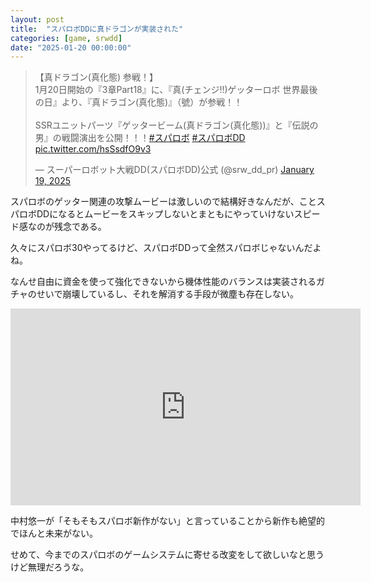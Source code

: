 ```yaml
---
layout: post
title:  "スパロボDDに真ドラゴンが実装された"
categories: [game, srwdd]
date: "2025-01-20 00:00:00"
---
```


<blockquote class="twitter-tweet tw-align-center" data-media-max-width="560"><p lang="ja" dir="ltr">【真ドラゴン(真化態) 参戦！】<br>1月20日開始の『3章Part18』に、『真(チェンジ!!)ゲッターロボ 世界最後の日』より、『真ドラゴン(真化態)』（號）が参戦！！<br><br>SSRユニットパーツ『ゲッタービーム(真ドラゴン(真化態))』と『伝説の男』の戦闘演出を公開！！！<a href="https://twitter.com/hashtag/%E3%82%B9%E3%83%91%E3%83%AD%E3%83%9C?src=hash&amp;ref_src=twsrc%5Etfw">#スパロボ</a> <a href="https://twitter.com/hashtag/%E3%82%B9%E3%83%91%E3%83%AD%E3%83%9CDD?src=hash&amp;ref_src=twsrc%5Etfw">#スパロボDD</a> <a href="https://t.co/hsSsdfO9v3">pic.twitter.com/hsSsdfO9v3</a></p>&mdash; スーパーロボット大戦DD(スパロボDD)公式 (@srw_dd_pr) <a href="https://twitter.com/srw_dd_pr/status/1880903029290917959?ref_src=twsrc%5Etfw">January 19, 2025</a></blockquote> <script async src="https://platform.twitter.com/widgets.js" charset="utf-8"></script>

スパロボのゲッター関連の攻撃ムービーは激しいので結構好きなんだが、ことスパロボDDになるとムービーをスキップしないとまともにやっていけないスピード感なのが残念である。

久々にスパロボ30やってるけど、スパロボDDって全然スパロボじゃないんだよね。

なんせ自由に資金を使って強化できないから機体性能のバランスは実装されるガチャのせいで崩壊しているし、それを解消する手段が微塵も存在しない。

<iframe width="560" height="315" src="https://www.youtube.com/embed/ihmZrRiA3OI?si=p8tV2tAollduF_zn&amp;start=67" title="YouTube video player" frameborder="0" allow="accelerometer; autoplay; clipboard-write; encrypted-media; gyroscope; picture-in-picture; web-share" referrerpolicy="strict-origin-when-cross-origin" allowfullscreen></iframe>

中村悠一が「そもそもスパロボ新作がない」と言っていることから新作も絶望的でほんと未来がない。

せめて、今までのスパロボのゲームシステムに寄せる改変をして欲しいなと思うけど無理だろうな。
